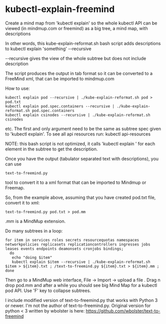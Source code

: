 # kubectl-explain-freemind

Create a mind map from 'kubectl explain'
so the whole kubectl API can be viewed (in mindmup.com or freemind) as a big tree, a mind map, with descriptions

In other words, this kube-explain-reformat.sh bash script adds descriptions to 
kubectl explain 'something' --recursive

--recursive gives the view of the whole subtree but does not include description

The script produces the output in tab format
so it can be converted to a FreeMind xml, that can be imported to mindmup.com

How to use:
```
kubectl explain pod --recursive | ./kube-explain-reformat.sh pod > pod.txt
kubectl explain pod.spec.containers --recursive | ./kube-explain-reformat.sh pod.spec.containers
kubectl explain csinodes --recursive | ./kube-explain-reformat.sh csinodes
```
etc.
The first and only argument need to be the same as subtree spec given to 'kubectl explain'.
To see all api resources run:
kubectl api-resources

NOTE: this bash script is not optimized, it calls 'kubectl explain ' for each element in the subtree
to get the description.

Once you have the output (tabulator separated text with descriptions), you can use
```
text-to-freemind.py
```
tool to convert it to a xml format that can be imported to Mindmup or Freemap.

So, from the example above, assuming that you have created pod.txt file, convert it to xml:
```
text-to-freemind.py pod.txt > pod.mm
```
.mm is a MindMup extension.

Do many subtrees in a loop:
```
for item in services roles secrets resourcequotas namespaces networkpolicies replicasets replicationcontrollers ingresses jobs leases events endpoints deamonsets cronjobs bindings;
  do 
   echo "doing $item"  
   kubectl explain $item --recursive | ./kube-explain-reformat.sh $item > ${item}.txt ; /text-to-freemind.py ${item}.txt > ${item}.mm ; done

```

Then go to a MindMup web interface, File -> Import -> upload a file . Drag n drop pod.mm 
and after a while you should see big Mind Map for a kubectl pod API. Use 'F' key to collapse subtrees.


I include modified version of text-to-freemind.py that works with Python 3 or newer.
I'm not the author of text-to-freemind.py.
Original version for python < 3 written by wbolster is here:
https://github.com/wbolster/text-to-freemind

